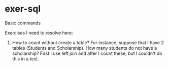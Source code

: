 # exer-sql
Basic commands

Exercises I need to resolve here:

1) How to count without create a table?
For instance, suppose that I have 2 tables (Students and Scholarship). How many students do not have a scholarship?
First I use left join and after I count these, but I couldn't do this in a test.
